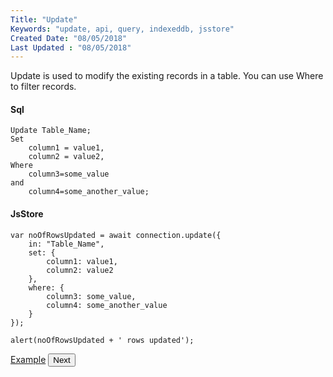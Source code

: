 ```yaml
---
Title: "Update"
Keywords: "update, api, query, indexeddb, jsstore"
Created Date: "08/05/2018"
Last Updated : "08/05/2018"
---
```


Update is used to modify the existing records in a table. You can use Where to filter records.

#### Sql

```
Update Table_Name;
Set
    column1 = value1,
    column2 = value2,
Where
    column3=some_value
and
    column4=some_another_value;
```

#### JsStore

```
var noOfRowsUpdated = await connection.update({ 
  	in: "Table_Name",
    set: {
        column1: value1,
        column2: value2
    },
    where: {
        column3: some_value,
        column4: some_another_value
    }
});

alert(noOfRowsUpdated + ' rows updated');
```

<p class="margin-top-40px center-align">
    <a class="btn info" target="_blank" href="https://ujjwalguptaofficial.github.io/idbstudio/?db=Demo&query=update(%7B%0A%20%20%20%20in%3A%20%22Customers%22%2C%0A%20%20%20%20set%3A%20%7B%0A%20%20%20%20%20%20%20%20contactName%3A%20'Ujjwal'%2C%0A%20%20%20%20%20%20%20%20city%3A%20'Bhubaneswar'%0A%20%20%20%20%7D%2C%0A%20%20%20%20where%3A%20%7B%0A%20%20%20%20%20%20%20%20customerId%3A%205%0A%20%20%20%20%7D%0A%7D)%3B%0A">Example</a>
    <button class="btn info btnNext">Next</button>
</p>
